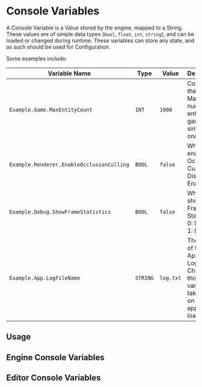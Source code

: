 # Console Variables

A Console Variable is a Value stored by the engine, mapped to a String. These values are of simple data types (`bool`, `float`, `int`, `string`), and can be loaded or changed during runtime. These variables can store any state, and as such should be used for Configuration.

Some examples include: 

| Variable Name | Type | Value | Description | 
| - | - | - | - |
| `Example.Game.MaxEntityCount` | `INT` | `1000` | Controls the Maximum number of entities the game can simulate at once. |
| `Example.Renderer.EnableOcclusionCulling` | `BOOL` | `false` | Whether to enable Occlusion Culling. 0: Disable, 1: Enable. |
| `Example.Debug.ShowFrameStatistics` | `BOOL` | `false` | Whether to show Framerate Statistics. 0: Disable, 1: Enable. |
| `Example.App.LogFileName` | `STRING` | `log.txt` | The name of the Application Log file. Changes to this variable will take effect on the next application load. | 

## Usage

## Engine Console Variables

## Editor Console Variables
